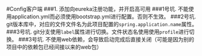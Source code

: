 #Config客户端
###1. 添加向eureka注册功能，并开启高可用
###1号坑. 不能使用application.yml而必须使用bootstrap.yml进行配置。否则不生效。
###2号坑. git版本库中，对应的文件文件名为此项目配置的`spring.application.name`属性。
###3号坑. git分支使用`label`属性进行切换。文件状态名使用使用`profile`进行切换。
###3号坑. 不使用web依赖，会导致启动完成后直接关闭（可能是因为别的项目中的依赖包已经间接以来的web包）
